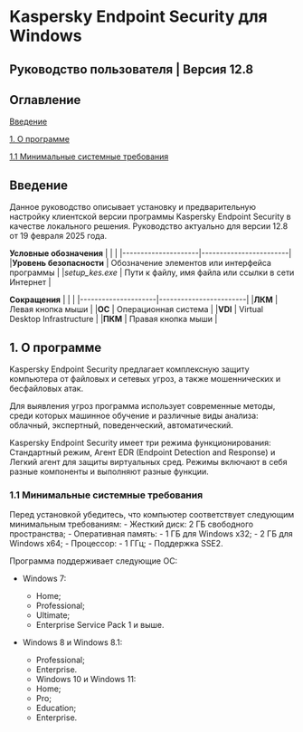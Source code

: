 # Kaspersky Endpoint Security для Windows
## Руководство пользователя | Версия 12.8

## Оглавление
[Введение](#intro)

[1. О программе](#1)

[1.1 Минимальные системные требования](#1.1)


<h2 id="intro">Введение</h2>

Данное руководство описывает установку и предварительную настройку клиентской версии программы Kaspersky Endpoint Security в качестве локального решения. Руководство актуально для версии 12.8 от 19 февраля 2025 года.

**Условные обозначения**
|                     |                        |
|---------------------|------------------------|
|**Уровень безопасности** | Обозначение элементов или интерфейса программы     |
|*setup_kes.exe*          | Пути к файлу, имя файла или ссылки в сети Интернет |


**Сокращения**
|                     |                        |
|---------------------|------------------------|
|**ЛКМ** | Левая кнопка мыши     |
|**ОС**  | Операционная система  |
|**VDI**     | Virtual Desktop Infrastructure      |
|**ПКМ**   | Правая кнопка мыши                    |

<h2 id="1">1. О программе</h2>

Kaspersky Endpoint Security предлагает комплексную защиту компьютера от файловых и сетевых угроз, а также мошеннических и бесфайловых атак.

Для выявления угроз программа использует современные методы, среди которых машинное обучение и различные виды анализа: облачный, экспертный, поведенческий, автоматический. 

Kaspersky Endpoint Security имеет три режима функционирования: Стандартный режим, Агент EDR (Endpoint Detection and Response) и Легкий агент для защиты виртуальных сред. Режимы включают в себя разные компоненты и выполняют разные функции.

<h3 id="1.1"> 1.1 Минимальные системные требования</h2>
Перед установкой убедитесь, что компьютер соответствует следующим минимальным требованиям:
- Жесткий диск: 2 ГБ свободного пространства;
- Оперативная память:
- 1 ГБ для Windows x32;
- 2 ГБ для Windows x64;
- Процессор:
- 1 ГГц;
- Поддержка SSE2.

Программа поддерживает следующие ОС:
* Windows 7:
    + Home;
    + Professional;
    + Ultimate;
    + Enterprise Service Pack 1 и выше.

* Windows 8 и Windows 8.1:
    + Professional;
    + Enterprise.
    +  Windows 10 и Windows 11:
    + Home;
    + Pro;
    + Education;
    + Enterprise.